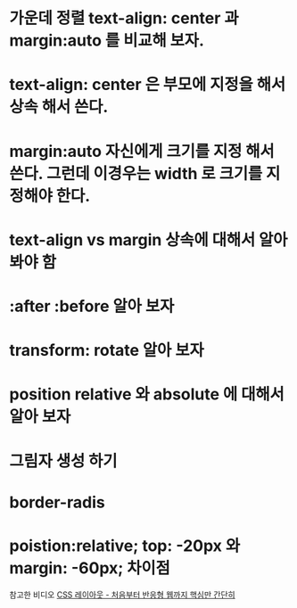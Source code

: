 # 가운데 정렬 text-align: center 과  margin:auto 를 비교해 보자.
# text-align: center 은 부모에 지정을 해서 상속 해서 쓴다.
# margin:auto 자신에게 크기를 지정 해서 쓴다. 그런데 이경우는 width 로 크기를 지정해야 한다.
# text-align vs margin 상속에 대해서 알아 봐야 함

# :after :before 알아 보자
# transform: rotate 알아 보자
# position relative 와 absolute 에 대해서 알아 보자
# 그림자 생성 하기 
# border-radis

# poistion:relative; top: -20px 와 margin: -60px; 차이점

참고한 비디오
[CSS 레이아웃 - 처음부터 반응형 웹까지 핵심만 간단히](https://www.youtube.com/watch?v=Zny5Vxqk6Mk&t=1428s)
